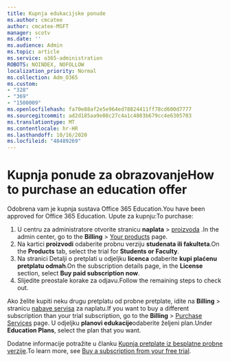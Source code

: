 ```yaml
---
title: Kupnja edukacijske ponude
ms.author: cmcatee
author: cmcatee-MSFT
manager: scotv
ms.date: ''
ms.audience: Admin
ms.topic: article
ms.service: o365-administration
ROBOTS: NOINDEX, NOFOLLOW
localization_priority: Normal
ms.collection: Adm_O365
ms.custom:
- "328"
- "369"
- "1500009"
ms.openlocfilehash: fa70e88af2e5e964ed78824411ff78cd600d7777
ms.sourcegitcommit: ad2d185aa9e08c27c4a1c4803b679cc4e6305703
ms.translationtype: MT
ms.contentlocale: hr-HR
ms.lasthandoff: 10/16/2020
ms.locfileid: "48489269"
---
```

# <a name="how-to-purchase-an-education-offer"></a><span data-ttu-id="5207a-102">Kupnja ponude za obrazovanje</span><span class="sxs-lookup"><span data-stu-id="5207a-102">How to purchase an education offer</span></span>

<span data-ttu-id="5207a-103">Odobrena vam je kupnja sustava Office 365 Education.</span><span class="sxs-lookup"><span data-stu-id="5207a-103">You have been approved for Office 365 Education.</span></span> <span data-ttu-id="5207a-104">Upute za kupnju:</span><span class="sxs-lookup"><span data-stu-id="5207a-104">To purchase:</span></span>
  
1. <span data-ttu-id="5207a-105">U centru za administratore otvorite stranicu **naplata** \> [proizvoda](https://go.microsoft.com/fwlink/p/?linkid=842054) .</span><span class="sxs-lookup"><span data-stu-id="5207a-105">In the admin center, go to the **Billing** \> [Your products](https://go.microsoft.com/fwlink/p/?linkid=842054) page.</span></span>
2. <span data-ttu-id="5207a-106">Na kartici **proizvodi** odaberite probnu verziju **studenata ili fakulteta**.</span><span class="sxs-lookup"><span data-stu-id="5207a-106">On the **Products** tab, select the trial for **Students or Faculty**.</span></span>
3. <span data-ttu-id="5207a-107">Na stranici Detalji o pretplati u odjeljku **licenca** odaberite **kupi plaćenu pretplatu odmah**.</span><span class="sxs-lookup"><span data-stu-id="5207a-107">On the subscription details page, in the **License** section, select **Buy paid subscription now**.</span></span>
4. <span data-ttu-id="5207a-108">Slijedite preostale korake za odjavu.</span><span class="sxs-lookup"><span data-stu-id="5207a-108">Follow the remaining steps to check out.</span></span>

<span data-ttu-id="5207a-109">Ako želite kupiti neku drugu pretplatu od probne pretplate, idite na **Billing** \> stranicu [nabave servisa](https://go.microsoft.com/fwlink/p/?linkid=868433) za naplatu.</span><span class="sxs-lookup"><span data-stu-id="5207a-109">If you want to buy a different subscription than your trial subscription, go to the **Billing** \> [Purchase Services](https://go.microsoft.com/fwlink/p/?linkid=868433) page.</span></span> <span data-ttu-id="5207a-110">U odjeljku **planovi edukacije**odaberite željeni plan.</span><span class="sxs-lookup"><span data-stu-id="5207a-110">Under **Education Plans**, select the plan that you want.</span></span>

<span data-ttu-id="5207a-111">Dodatne informacije potražite u članku [Kupnja pretplate iz besplatne probne verzije](https://docs.microsoft.com/microsoft-365/commerce/try-or-buy-microsoft-365#buy-a-subscription-from-your-free-trial).</span><span class="sxs-lookup"><span data-stu-id="5207a-111">To learn more, see [Buy a subscription from your free trial](https://docs.microsoft.com/microsoft-365/commerce/try-or-buy-microsoft-365#buy-a-subscription-from-your-free-trial).</span></span>